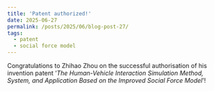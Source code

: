```yaml
---
title: 'Patent authorized!'
date: 2025-06-27
permalink: /posts/2025/06/blog-post-27/
tags:
  - patent
  - social force model
---
```

Congratulations to Zhihao Zhou on the successful authorisation of his invention patent ‘*The Human-Vehicle Interaction Simulation Method, System, and Application Based on the Improved Social Force Model*’!
